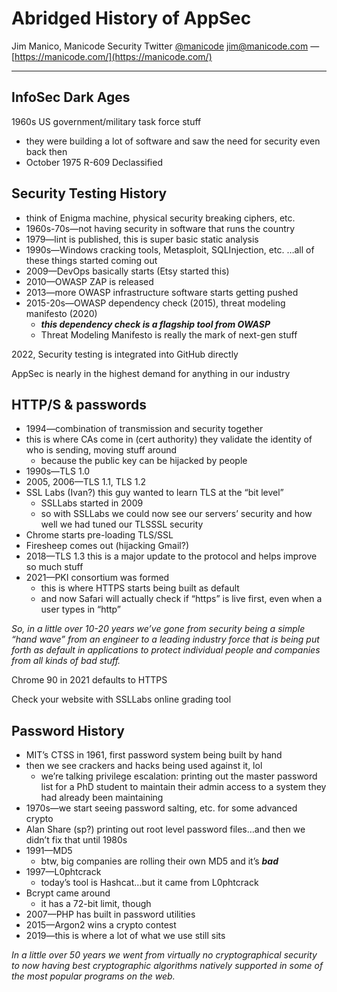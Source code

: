 # Abridged History of AppSec

Jim Manico, Manicode Security
Twitter [@manicode](https://twitter.com/manicode)
jim@manicode.com — [https://manicode.com/](https://manicode.com/)

---


## InfoSec Dark Ages

1960s US government/military task force stuff
- they were building a lot of software and saw the need for security even back then
- October 1975 R-609 Declassified


## Security Testing History

- think of Enigma machine, physical security breaking ciphers, etc.
- 1960s-70s—not having security in software that runs the country
- 1979—lint is published, this is super basic static analysis
- 1990s—Windows cracking tools, Metasploit, SQLInjection, etc. …all of these things started coming out
- 2009—DevOps basically starts (Etsy started this)
- 2010—OWASP ZAP is released
- 2013—more OWASP infrastructure software starts getting pushed
- 2015-20s—OWASP dependency check (2015), threat modeling manifesto (2020)
    - ***this dependency check is a flagship tool from OWASP***
    - Threat Modeling Manifesto is really the mark of next-gen stuff

2022, Security testing is integrated into GitHub directly

AppSec is nearly in the highest demand for anything in our industry


## HTTP/S & passwords

- 1994—combination of transmission and security together
- this is where CAs come in (cert authority) they validate the identity of who is sending, moving stuff around
    - because the public key can be hijacked by people
- 1990s—TLS 1.0
- 2005, 2006—TLS 1.1, TLS 1.2
- SSL Labs (Ivan?) this guy wanted to learn TLS at the “bit level”
    - SSLLabs started in 2009
    - so with SSLLabs we could now see our servers’ security and how well we had tuned our TLSSSL security
- Chrome starts pre-loading TLS/SSL
- Firesheep comes out (hijacking Gmail?)
- 2018—TLS 1.3 this is a major update to the protocol and helps improve so much stuff
- 2021—PKI consortium was formed
    - this is where HTTPS starts being built as default
    - and now Safari will actually check if “https” is live first, even when a user types in “http”

_So, in a little over 10-20 years we’ve gone from security being a simple “hand wave” from an engineer to a leading industry force that is being put forth as default in applications to protect individual people and companies from all kinds of bad stuff._

Chrome 90 in 2021 defaults to HTTPS

Check your website with SSLLabs online grading tool

## Password History

- MIT’s CTSS in 1961, first password system being built by hand
- then we see crackers and hacks being used against it, lol
    - we’re talking privilege escalation: printing out the master password list for a PhD student to maintain their admin access to a system they had already been maintaining
- 1970s—we start seeing password salting, etc. for some advanced crypto
- Alan Share (sp?) printing out root level password files…and then we didn’t fix that until 1980s
- 1991—MD5
    - btw, big companies are rolling their own MD5 and it’s *********bad*********
- 1997—L0phtcrack
    - today’s tool is Hashcat…but it came from L0phtcrack
- Bcrypt came around
    - it has a 72-bit limit, though
- 2007—PHP has built in password utilities
- 2015—Argon2 wins a crypto contest
- 2019—this is where a lot of what we use still sits

_In a little over 50 years we went from virtually no cryptographical security to now having best cryptographic algorithms natively supported in some of the most popular programs on the web._